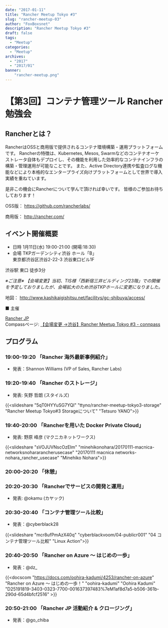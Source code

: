 ```yaml
---
date: "2017-01-11"
title: "Rancher Meetup Tokyo #3"
slug: "rancher-meetup-03" 
author: "FoxBoxsnet"
description: "Rancher Meetup Tokyo #3"
draft: false
tags:
  - "Meetup"
categories:
  - "Meetup"
archives:
  - "2017"
  - "2017/01"
banner: 
    "rancher-meetup.png"
---
```


# 【第3回】コンテナ管理ツール Rancher勉強会
## Rancherとは？

RancherはOSSと商用版で提供されるコンテナ環境構築・運用プラットフォームです。 Rancherの特徴は、Kubernetes, Mesos, Swarmなどのコンテナオーケストレータ自体もデプロイし、その機能を利用した効率的なコンテナインフラの構築・管理運用が可能なことです。 また、Active Directory連携や監査ログな機能などにより本格的なエンタープライズ向けプラットフォームとして世界で導入実績を重ねています。

是非この機会にRancherについて学んで頂ければ幸いです。 皆様のご参加お待ちしております！

OSS版：
https://github.com/rancherlabs/ 

商用版：
http://rancher.com/ 

## イベント開催概要

+ 日時      1月11日(水) 19:00-21:00 (開場:18:30)
+ 会場      TKPガーデンシティ渋谷 ホール「B」  
            東京都渋谷区渋谷2-22-3 渋谷東口ビル1F  
  
渋谷駅 東口 徒歩3分
  
*※ご注意※*
*【会場変更】当初、TIS様「西新宿三井ビルディング23階」での開催を予定しておりましたが、会場拡大のため渋谷TKPホールに変更になりました。*

地図：
http://www.kashikaigishitsu.net/facilitys/gc-shibuya/access/ 

■ 主催

[Rancher JP](https://rancherjp.connpass.com/)  
Compassページ: [【会場変更 →渋谷】Rancher Meetup Tokyo \#3 \- connpass](https://rancherjp.connpass.com/event/45768/)


## プログラム
### 19:00-19:20 「Rancher 海外最新事例紹介」
+ 発表：Shannon Williams (VP of Sales, Rancher Labs)

### 19:20-19:40 「Rancher のストレージ」
+ 発表: 矢野 哲朗 (スタイルズ)

{{<slideshare "5qT0HYYuSG7YQl" "ttyno/rancher-meetup-tokyo3-storage" "Rancher Meetup Tokyo#3 Storageについて" "Tetsuro YANO">}}

### 19:40-20:00 「Rancherを用いた Docker Private Cloud」
+ 発表: 野原 峰彦 (マクニカネットワークス)

{{<slideshare "sVOJUVNscOzEIm" "minehikonohara/20170111-macnica-networksnohararancherusecase" "20170111 macnica networks-nohara_rancher_usecase" "Minehiko Nohara">}}

### 20:00-20:20 「休憩」

### 20:20-20:30 「Rancherでサービスの開発と運用」
+ 発表: @okamu (カヤック)


### 20:30-20:40 「コンテナ管理ツール比較」
+ 発表：@cyberblack28

{{<slideshare "mcr8ufPmAzX40q" "cyberblackvoom/04-publicr001" "04 コンテナ管理ツール比較" "Linux Action">}}

### 20:40-20:50 「Rancher on Azure ～ はじめの一歩」
+ 発表：@dz_

{{<docscom "https://docs.com/oohira-kadumi/4253/rancher-on-azure" "Rancher on Azure ～ はじめの一歩！" "oohira-kadumi" "Oohira Kadumi" "D25191819-3403-0323-7700-001637397483%7eM1af8d7a5-b506-361b-290d-65d4bfcf2516" >}}

### 20:50-21:00 「Rancher JP 活動紹介 & クロージング」
+ 発表：@go_chiba
